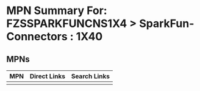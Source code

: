 



# MPN Summary For: FZSSPARKFUNCNS1X4 > SparkFun-Connectors : 1X40

## MPNs
  

|MPN|Direct Links|Search Links|
| :--- | :--- | :--- |
||||
